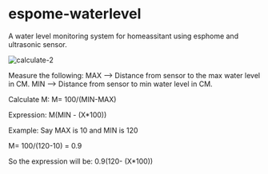 # espome-waterlevel
A water level monitoring system for homeassitant using esphome and ultrasonic sensor.

![calculate-2](https://user-images.githubusercontent.com/61015809/114900443-7f399b80-9e31-11eb-833e-3b0cfbc1038f.png)

Measure the following:
MAX --> Distance from sensor to the max water level in CM.
MIN --> Distance from sensor to min water level in CM.

Calculate M:
M= 100/(MIN-MAX)

Expression:
M(MIN - (X*100))



Example:
Say MAX is 10 and MIN is 120

M= 100/(120-10) = 0.9

So the expression will be:
0.9(120- (X*100))




